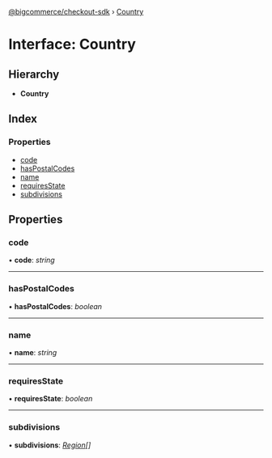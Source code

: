 [@bigcommerce/checkout-sdk](../README.md) › [Country](country.md)

# Interface: Country

## Hierarchy

* **Country**

## Index

### Properties

* [code](country.md#code)
* [hasPostalCodes](country.md#haspostalcodes)
* [name](country.md#name)
* [requiresState](country.md#requiresstate)
* [subdivisions](country.md#subdivisions)

## Properties

###  code

• **code**: *string*

___

###  hasPostalCodes

• **hasPostalCodes**: *boolean*

___

###  name

• **name**: *string*

___

###  requiresState

• **requiresState**: *boolean*

___

###  subdivisions

• **subdivisions**: *[Region](region.md)[]*
